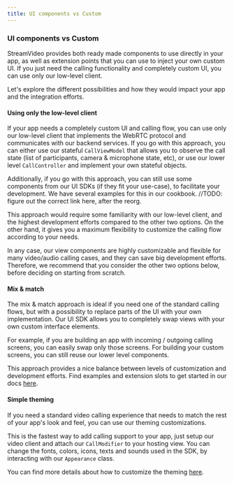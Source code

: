 ```yaml
---
title: UI components vs Custom
---
```


### UI components vs Custom

StreamVideo provides both ready made components to use directly in your app, as well as extension points that you can use to inject your own custom UI. If you just need the calling functionality and completely custom UI, you can use only our low-level client. 

Let's explore the different possibilities and how they would impact your app and the integration efforts.

#### Using only the low-level client

If your app needs a completely custom UI and calling flow, you can use only our low-level client that implements the WebRTC protocol and communicates with our backend services. If you go with this approach, you can either use our stateful `CallViewModel` that allows you to observe the call state (list of participants, camera & microphone state, etc), or use our lower level `CallController` and implement your own stateful objects.

Additionally, if you go with this approach, you can still use some components from our UI SDKs (if they fit your use-case), to facilitate your development. We have several examples for this in our cookbook. //TODO: figure out the correct link here, after the reorg.

This approach would require some familiarity with our low-level client, and the highest development efforts compared to the other two options. On the other hand, it gives you a maximum flexibility to customize the calling flow according to your needs.

In any case, our view components are highly customizable and flexible for many video/audio calling cases, and they can save big development efforts. Therefore, we recommend that you consider the other two options below, before deciding on starting from scratch.

#### Mix & match

The mix & match approach is ideal if you need one of the standard calling flows, but with a possibility to replace parts of the UI with your own implementation. Our UI SDK allows you to completely swap views with your own custom interface elements. 

For example, if you are building an app with incoming / outgoing calling screens, you can easily swap only those screens. For building your custom screens, you can still reuse our lower level components.

This approach provides a nice balance between levels of customization and development efforts. Find examples and extension slots to get started in our docs [here](../ui/view-slots.md).

#### Simple theming

If you need a standard video calling experience that needs to match the rest of your app's look and feel, you can use our theming customizations. 

This is the fastest way to add calling support to your app, just setup our video client and attach our `CallModifier` to your hosting view. You can change the fonts, colors, icons, texts and sounds used in the SDK, by interacting with our `Appearance` class.

You can find more details about how to customize the theming [here](../ui/ui-overview.md).